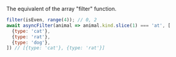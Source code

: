 The equivalent of the array "filter" function.
```js
filter(isEven, range(4)); // 0, 2
await asyncFilter(animal => animal.kind.slice(1) === 'at', [
  {type: 'cat'},
  {type: 'rat'},
  {type: 'dog'},
]) // [{type: 'cat'}, {type: 'rat'}]
```
